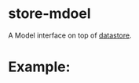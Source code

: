 store-mdoel
===========

A Model interface on top of [datastore](https://github.com/bredele/datastore/).

Example:
===========

